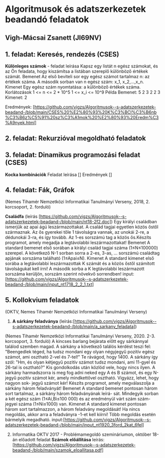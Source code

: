 # Algoritmusok és adatszerkezetek beadandó feladatok

## Vigh-Mácsai Zsanett (JI69NV)

## 1. feladat: Keresés, rendezés (CSES)
**Különleges számok** - feladat leírása
Kapsz egy listát n egész számokat, és az Ön feladata, hogy kiszámítsa a listában szereplő különböző értékek számát.
Bemenet
        Az első beviteli sor egy egész számot tartalmaz n: az értékek száma.
        A második sorban van n egész szám: x_1, x_2,...,x_n.
        Kimenet
        Egy egész szám nyomtatása: a különböző értékek száma. 
Korlátozások
1 <= n <= 2 * 10^5
1 <=  x_i <= 10^9
Példa
Bemenet:
5
2 3 2 2 3
Kimenet:
2

Eredmények: [https://github.com/vigzs/Algoritmusok--s-adatszerkezetek-beadand-/blob/main/CSES%20%E2%80%93%20K%C3%BCl%C3%B6nb%C3%B6z%C5%91%20sz%C3%A1mok%20%E2%80%93%20Eredm%C3%A9nyek.html]



## 2. feladat: Rekurzióval megoldható feladatok



## 3. feladat: Dinamikus programozási feladat (CSES)
**Kocka kombinációk**
Feladat leírása []
Eredmények []


## 4. feladat: Fák, Gráfok 

(Nemes Tihamér Nemzetközi Informatikai Tanulmányi Verseny, 2018, 2. korcsoport, 2. forduló)

**Családfa** (leírás [https://github.com/vigzs/Algoritmusok--s-adatszerkezetek-beadand-/blob/main/nt18-2f2.doc])
Egy királyi családban ismerjük az apai ágú leszármazottakat. A család tagjai egyetlen közös őstől származnak. Az ős gyerekei tőle 1 távolságra vannak, az unokái 2-re, a dédunokái 3-ra, és így tovább. Az 1-es sorszámú tag a közös ős.Készíts programot, amely megadja a legtávolabbi leszármazottakat!
Bemenet
A standard bemenet első sorában a királyi család tagjai száma (1≤N≤100000) szerepel. A következő N-1 sorban sorra a 2-es, 3-as, … sorszámú családtag apjának sorszáma található (1≤Apai≤N).
Kimenet
A standard kimenet első sorába a legtávolabbi leszármazottak K számát és a közös őstől számított távolságukat kell írni! A második sorba a K legtávolabbi leszármazott sorszáma kerüljön, sorszám szerint növekvő sorrendben!
input: [https://github.com/vigzs/Algoritmusok--s-adatszerkezetek-beadand-/blob/main/input_nt1718_2_2_1.txt]



## 5. Kollokvium feladatok 
(OKTV, Nemes Tihamér Nemzetközi Informatikai Tanulmányi Verseny)

1. **A sárkány feladványa** (leírás:[https://github.com/vigzs/Algoritmusok--s-adatszerkezetek-beadand-/blob/main/a_sarkany_feladata]) 
    
(Nemes Tihamér Nemzetközi Informatikai Tanulmányi Verseny, 2020. 2-3. korcsoport, 3. forduló)
 A kincses barlang bejárata előtt egy sárkánnyal találod szemben magad. A sárkány a következő
találós kérdést teszi fel: "Beengedlek téged, ha tudsz mondani egy olyan négyjegyű pozitív egész
számot, ami osztható 2-vel és 7-tel!" Te rávágod, hogy 1400. A sárkány így szól: "Hm, és olyan
kétjegyű pozitív számot tudsz mondani, ami 11-gyel és 26-tal is osztható?" Kis gondolkodás után
közlöd vele, hogy nincs ilyen. A sárkány harmadszorra is meg fog adni neked egy A és B számot,
és egy N-jegyű pozitív számot kér, amely mindkettővel osztható. Vigyázz, lehet, hogy nagyon sok-
jegyű számot kér!
Készíts programot, amely megválaszolja a sárkány három feladványát!
Bemenet
A standard bemenet pontosan három sort tartalmaz, a sárkány három feladványának leírá-
sát. Mindegyik sorban a két egész szám (1≤Ai,Bi≤100 000) és az eredményül várt szám szám-
jegyei száma (1≤Ni≤1000) van.
Kimenet
A standard kimenet pontosan három sort tartalmazzon, a három feladvány megoldását!
Ha nincs megoldás, akkor arra a feladványra -1-et kell kiírni! Több megoldás esetén bármelyik
megadható. input:[https://github.com/vigzs/Algoritmusok--s-adatszerkezetek-beadand-/blob/main/input_nt1920_3ford_2kat_6fel]


2. Informatika OKTV 2017 - Problémamegoldó szemináriumon, október 18-án előadott feladat 
**Számok előállítása** 
leírás: [https://github.com/vigzs/Algoritmusok--s-adatszerkezetek-beadand-/blob/main/szamok_eloallitasa.pdf]


